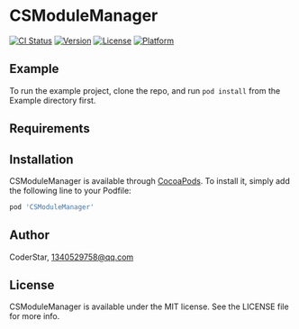 # CSModuleManager

[![CI Status](https://img.shields.io/travis/CoderStar/CSModuleManager.svg?style=flat)](https://travis-ci.org/CoderStar/CSModuleManager)
[![Version](https://img.shields.io/cocoapods/v/CSModuleManager.svg?style=flat)](https://cocoapods.org/pods/CSModuleManager)
[![License](https://img.shields.io/cocoapods/l/CSModuleManager.svg?style=flat)](https://cocoapods.org/pods/CSModuleManager)
[![Platform](https://img.shields.io/cocoapods/p/CSModuleManager.svg?style=flat)](https://cocoapods.org/pods/CSModuleManager)

## Example

To run the example project, clone the repo, and run `pod install` from the Example directory first.

## Requirements

## Installation

CSModuleManager is available through [CocoaPods](https://cocoapods.org). To install
it, simply add the following line to your Podfile:

```ruby
pod 'CSModuleManager'
```

## Author

CoderStar, 1340529758@qq.com

## License

CSModuleManager is available under the MIT license. See the LICENSE file for more info.
